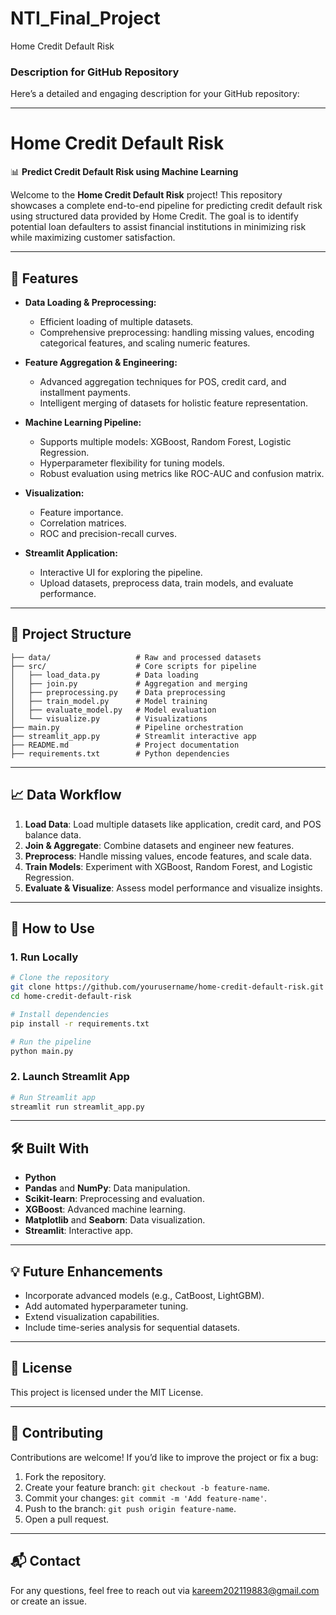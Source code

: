 # NTI_Final_Project
Home Credit Default Risk
### **Description for GitHub Repository**

Here’s a detailed and engaging description for your GitHub repository:

---

# **Home Credit Default Risk**

📊 **Predict Credit Default Risk using Machine Learning**

Welcome to the **Home Credit Default Risk** project! This repository showcases a complete end-to-end pipeline for predicting credit default risk using structured data provided by Home Credit. The goal is to identify potential loan defaulters to assist financial institutions in minimizing risk while maximizing customer satisfaction.

---

## **🚀 Features**

- **Data Loading & Preprocessing:**
  - Efficient loading of multiple datasets.
  - Comprehensive preprocessing: handling missing values, encoding categorical features, and scaling numeric features.
  
- **Feature Aggregation & Engineering:**
  - Advanced aggregation techniques for POS, credit card, and installment payments.
  - Intelligent merging of datasets for holistic feature representation.

- **Machine Learning Pipeline:**
  - Supports multiple models: XGBoost, Random Forest, Logistic Regression.
  - Hyperparameter flexibility for tuning models.
  - Robust evaluation using metrics like ROC-AUC and confusion matrix.

- **Visualization:**
  - Feature importance.
  - Correlation matrices.
  - ROC and precision-recall curves.

- **Streamlit Application:**
  - Interactive UI for exploring the pipeline.
  - Upload datasets, preprocess data, train models, and evaluate performance.

---

## **📂 Project Structure**

```plaintext
├── data/                   # Raw and processed datasets
├── src/                    # Core scripts for pipeline
│   ├── load_data.py        # Data loading
│   ├── join.py             # Aggregation and merging
│   ├── preprocessing.py    # Data preprocessing
│   ├── train_model.py      # Model training
│   ├── evaluate_model.py   # Model evaluation
│   └── visualize.py        # Visualizations
├── main.py                 # Pipeline orchestration
├── streamlit_app.py        # Streamlit interactive app
├── README.md               # Project documentation
├── requirements.txt        # Python dependencies
```

---

## **📈 Data Workflow**

1. **Load Data**: Load multiple datasets like application, credit card, and POS balance data.
2. **Join & Aggregate**: Combine datasets and engineer new features.
3. **Preprocess**: Handle missing values, encode features, and scale data.
4. **Train Models**: Experiment with XGBoost, Random Forest, and Logistic Regression.
5. **Evaluate & Visualize**: Assess model performance and visualize insights.

---

## **🔧 How to Use**

### **1. Run Locally**
```bash
# Clone the repository
git clone https://github.com/yourusername/home-credit-default-risk.git
cd home-credit-default-risk

# Install dependencies
pip install -r requirements.txt

# Run the pipeline
python main.py
```

### **2. Launch Streamlit App**
```bash
# Run Streamlit app
streamlit run streamlit_app.py
```

---

## **🛠️ Built With**

- **Python**
- **Pandas** and **NumPy**: Data manipulation.
- **Scikit-learn**: Preprocessing and evaluation.
- **XGBoost**: Advanced machine learning.
- **Matplotlib** and **Seaborn**: Data visualization.
- **Streamlit**: Interactive app.

---

## **💡 Future Enhancements**

- Incorporate advanced models (e.g., CatBoost, LightGBM).
- Add automated hyperparameter tuning.
- Extend visualization capabilities.
- Include time-series analysis for sequential datasets.

---

## **📄 License**

This project is licensed under the MIT License.

---

## **🤝 Contributing**

Contributions are welcome! If you’d like to improve the project or fix a bug:
1. Fork the repository.
2. Create your feature branch: `git checkout -b feature-name`.
3. Commit your changes: `git commit -m 'Add feature-name'`.
4. Push to the branch: `git push origin feature-name`.
5. Open a pull request.

---

## **📬 Contact**

For any questions, feel free to reach out via kareem202119883@gmail.com or create an issue.


